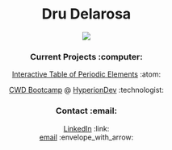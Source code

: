 
<h1 align="center" style="bold">Dru Delarosa
</h1>
<p align="center"><a href="https://git.io/streak-stats"><img src="https://github-readme-streak-stats-rosy-ten.vercel.app?user=dntstck&theme=dark&date_format=M%20j%5B%2C%20Y%5D"/></a></p>

<h3 align="center">Current Projects :computer: </h3>

<p align="center"><a href="https://github.com/dntstck/periodic-elements" target="_blank">Interactive Table of Periodic Elements</a> :atom:</p>
<p align="center"><a href="https://github.com/dntstck/CWD-Bootcamp" target="_blank">CWD Bootcamp</a> @ <a href="https://hyperiondev.com" target="_blank">HyperionDev</a> :technologist: </p>

<h3 align="center">Contact :email: </h3>
<p align="center">
<a href="https://linkedin.com/in/drudelarosa" target="_blank">LinkedIn</a> :link:<br>
<a href="mailto:dntstck@icloud.com" target="_blank">email</a> :envelope_with_arrow:</p>